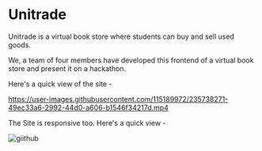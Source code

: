 # Unitrade
Unitrade is a virtual book store where students can buy and sell used goods.

We, a team of four members have developed this frontend of a virtual book store and present it on a hackathon.

Here's a quick view of the site -

https://user-images.githubusercontent.com/115189972/235738271-49ec33a6-2992-44d0-a606-b1546f34217d.mp4

The Site is responsive too. Here's a quick view -

![giithub](https://user-images.githubusercontent.com/115189972/236527994-81354e05-6ead-42c4-99ad-650619611606.png)

